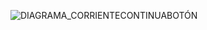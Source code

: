 ![DIAGRAMA_CORRIENTECONTINUABOTÓN](https://user-images.githubusercontent.com/107650526/223216432-b4808c0d-3862-48c2-87a4-bc8cab2bb65b.jpg)
